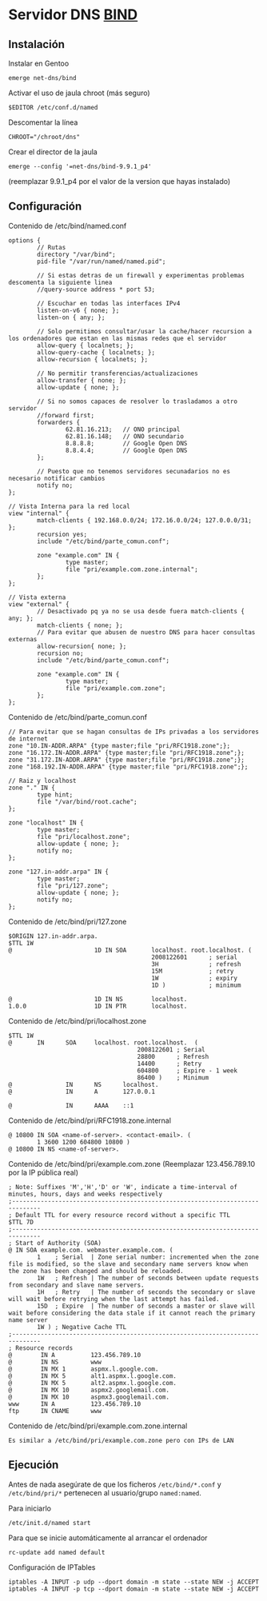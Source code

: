 Servidor DNS [BIND](https://www.isc.org/software/bind)
===================

Instalación
-----------

Instalar en Gentoo

	emerge net-dns/bind

Activar el uso de jaula chroot (más seguro)

	$EDITOR /etc/conf.d/named

Descomentar la línea

	CHROOT="/chroot/dns"

Crear el director de la jaula

	emerge --config '=net-dns/bind-9.9.1_p4'

(reemplazar 9.9.1_p4 por el valor de la version que hayas instalado)


Configuración
-------------

Contenido de /etc/bind/named.conf

	options {
			// Rutas
			directory "/var/bind";
			pid-file "/var/run/named/named.pid";

			// Si estas detras de un firewall y experimentas problemas descomenta la siguiente linea
			//query-source address * port 53;

			// Escuchar en todas las interfaces IPv4
			listen-on-v6 { none; };
			listen-on { any; };

			// Solo permitimos consultar/usar la cache/hacer recursion a los ordenadores que estan en las mismas redes que el servidor
			allow-query { localnets; };
			allow-query-cache { localnets; };
			allow-recursion { localnets; };

			// No permitir transferencias/actualizaciones
			allow-transfer { none; };
			allow-update { none; };

			// Si no somos capaces de resolver lo trasladamos a otro servidor
			//forward first;
			forwarders {
					62.81.16.213;   // ONO principal
					62.81.16.148;   // ONO secundario
					8.8.8.8;        // Google Open DNS
					8.8.4.4;        // Google Open DNS
			};

			// Puesto que no tenemos servidores secunadarios no es necesario notificar cambios
			notify no;
	};

	// Vista Interna para la red local
	view "internal" {
			match-clients { 192.168.0.0/24; 172.16.0.0/24; 127.0.0.0/31; };
			recursion yes;
			include "/etc/bind/parte_comun.conf";

			zone "example.com" IN {
					type master;
					file "pri/example.com.zone.internal";
			};
	};

	// Vista externa
	view "external" {
			// Desactivado pq ya no se usa desde fuera match-clients { any; };
			match-clients { none; };
			// Para evitar que abusen de nuestro DNS para hacer consultas externas
			allow-recursion{ none; };
			recursion no;
			include "/etc/bind/parte_comun.conf";

			zone "example.com" IN {
					type master;
					file "pri/example.com.zone";
			};
	};

Contenido de /etc/bind/parte_comun.conf

	// Para evitar que se hagan consultas de IPs privadas a los servidores de internet
	zone "10.IN-ADDR.ARPA" {type master;file "pri/RFC1918.zone";};
	zone "16.172.IN-ADDR.ARPA" {type master;file "pri/RFC1918.zone";};
	zone "31.172.IN-ADDR.ARPA" {type master;file "pri/RFC1918.zone";};
	zone "168.192.IN-ADDR.ARPA" {type master;file "pri/RFC1918.zone";};

	// Raiz y localhost
	zone "." IN {
			type hint;
			file "/var/bind/root.cache";
	};

	zone "localhost" IN {
			type master;
			file "pri/localhost.zone";
			allow-update { none; };
			notify no;
	};

	zone "127.in-addr.arpa" IN {
			type master;
			file "pri/127.zone";
			allow-update { none; };
			notify no;
	};

Contenido de /etc/bind/pri/127.zone

	$ORIGIN 127.in-addr.arpa.
	$TTL 1W
	@                       1D IN SOA       localhost. root.localhost. (
											2008122601      ; serial
											3H              ; refresh
											15M             ; retry
											1W              ; expiry
											1D )            ; minimum

	@                       1D IN NS        localhost.
	1.0.0                   1D IN PTR       localhost.

Contenido de /etc/bind/pri/localhost.zone

	$TTL 1W
	@       IN      SOA     localhost. root.localhost.  (
										2008122601 ; Serial
										28800      ; Refresh
										14400      ; Retry
										604800     ; Expire - 1 week
										86400 )    ; Minimum
	@               IN      NS      localhost.
	@               IN      A       127.0.0.1

	@               IN      AAAA    ::1

Contenido de /etc/bind/pri/RFC1918.zone.internal

	@ 10800 IN SOA <name-of-server>. <contact-email>. (
			1 3600 1200 604800 10800 )
	@ 10800 IN NS <name-of-server>.

Contenido de /etc/bind/pri/example.com.zone (Reemplazar 123.456.789.10 por la IP pública real)

	; Note: Suffixes 'M','H','D' or 'W', indicate a time-interval of minutes, hours, days and weeks respectively
	;------------------------------------------------------------------------------
	; Default TTL for every resource record without a specific TTL
	$TTL 7D
	;------------------------------------------------------------------------------
	; Start of Authority (SOA)
	@ IN SOA example.com. webmaster.example.com. (
			1    ; Serial  | Zone serial number: incremented when the zone file is modified, so the slave and secondary name servers know when the zone has been changed and should be reloaded.
			1W   ; Refresh | The number of seconds between update requests from secondary and slave name servers.
			1H   ; Retry   | The number of seconds the secondary or slave will wait before retrying when the last attempt has failed.
			15D  ; Expire  | The number of seconds a master or slave will wait before considering the data stale if it cannot reach the primary name server
			1W ) ; Negative Cache TTL
	;------------------------------------------------------------------------------
	; Resource records
	@        IN A          123.456.789.10
	@        IN NS         www
	@        IN MX 1       aspmx.l.google.com.
	@        IN MX 5       alt1.aspmx.l.google.com.
	@        IN MX 5       alt2.aspmx.l.google.com.
	@        IN MX 10      aspmx2.googlemail.com.
	@        IN MX 10      aspmx3.googlemail.com.
	www      IN A          123.456.789.10
	ftp      IN CNAME      www


Contenido de /etc/bind/pri/example.com.zone.internal

	Es similar a /etc/bind/pri/example.com.zone pero con IPs de LAN

Ejecución
---------

Antes de nada asegúrate de que los ficheros `/etc/bind/*.conf` y `/etc/bind/pri/*` pertenecen al usuario/grupo `named:named`.

Para iniciarlo

	/etc/init.d/named start

Para que se inicie automáticamente al arrancar el ordenador

	rc-update add named default

Configuración de IPTables

	iptables -A INPUT -p udp --dport domain -m state --state NEW -j ACCEPT
	iptables -A INPUT -p tcp --dport domain -m state --state NEW -j ACCEPT
